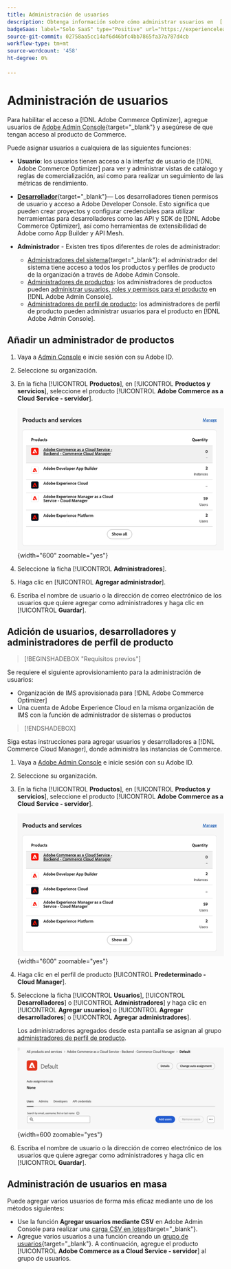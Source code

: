 ```yaml
---
title: Administración de usuarios
description: Obtenga información sobre cómo administrar usuarios en  [!DNL Adobe Commerce Optimizer].
badgeSaas: label="Solo SaaS" type="Positive" url="https://experienceleague.adobe.com/en/docs/commerce/user-guides/product-solutions" tooltip="Solo se aplica a los proyectos de Adobe Commerce as a Cloud Service y Adobe Commerce Optimizer (infraestructura de SaaS administrada por Adobe)."
source-git-commit: 02758aa5cc14af6d46bfc4bb7865fa37a787d4cb
workflow-type: tm+mt
source-wordcount: '458'
ht-degree: 0%

---
```


# Administración de usuarios

Para habilitar el acceso a [!DNL Adobe Commerce Optimizer], agregue usuarios de [Adobe Admin Console](https://adminconsole.adobe.com){target="_blank"} y asegúrese de que tengan acceso al producto de Commerce.

Puede asignar usuarios a cualquiera de las siguientes funciones:

- **Usuario**: los usuarios tienen acceso a la interfaz de usuario de [!DNL Adobe Commerce Optimizer] para ver y administrar vistas de catálogo y reglas de comercialización, así como para realizar un seguimiento de las métricas de rendimiento.

- [**Desarrollador**](https://helpx.adobe.com/enterprise/using/manage-developers.html#Adddevelopers){target="_blank"}— Los desarrolladores tienen permisos de usuario y acceso a Adobe Developer Console. Esto significa que pueden crear proyectos y configurar credenciales para utilizar herramientas para desarrolladores como las API y SDK de [!DNL Adobe Commerce Optimizer], así como herramientas de extensibilidad de Adobe como App Builder y API Mesh.

- **Administrador** - Existen tres tipos diferentes de roles de administrador:
   - [Administradores del sistema](https://helpx.adobe.com/enterprise/using/admin-roles.html){target="_blank"}: el administrador del sistema tiene acceso a todos los productos y perfiles de producto de la organización a través de Adobe Admin Console.
   - [Administradores de productos](#add-a-product-admin): los administradores de productos pueden [administrar usuarios, roles y permisos para el producto](#add-users-and-admins) en [!DNL Adobe Admin Console].
   - [Administradores de perfil de producto](#add-users-developers-and-product-profile-admins): los administradores de perfil de producto pueden administrar usuarios para el producto en [!DNL Adobe Admin Console].

## Añadir un administrador de productos

1. Vaya a [Admin Console](https://adminconsole.adobe.com) e inicie sesión con su Adobe ID.

1. Seleccione su organización.

1. En la ficha [!UICONTROL **Productos**], en [!UICONTROL **Productos y servicios**], seleccione el producto [!UICONTROL **Adobe Commerce as a Cloud Service - servidor**].

   ![seleccionar producto](../cloud-service/assets/backend.png){width="600" zoomable="yes"}

1. Seleccione la ficha [!UICONTROL **Administradores**].

1. Haga clic en [!UICONTROL **Agregar administrador**].

1. Escriba el nombre de usuario o la dirección de correo electrónico de los usuarios que quiere agregar como administradores y haga clic en [!UICONTROL **Guardar**].

## Adición de usuarios, desarrolladores y administradores de perfil de producto

>[!BEGINSHADEBOX &quot;Requisitos previos&quot;]
>
Se requiere el siguiente aprovisionamiento para la administración de usuarios:

- Organización de IMS aprovisionada para [!DNL Adobe Commerce Optimizer]
- Una cuenta de Adobe Experience Cloud en la misma organización de IMS con la función de administrador de sistemas o productos

>[!ENDSHADEBOX]

Siga estas instrucciones para agregar usuarios y desarrolladores a [!DNL Commerce Cloud Manager], donde administra las instancias de Commerce.

1. Vaya a [Adobe Admin Console](https://adminconsole.adobe.com) e inicie sesión con su Adobe ID.

1. Seleccione su organización.

1. En la ficha [!UICONTROL **Productos**], en [!UICONTROL **Productos y servicios**], seleccione el producto [!UICONTROL **Adobe Commerce as a Cloud Service - servidor**].

   ![seleccionar producto](../cloud-service/assets/backend.png){width="600" zoomable="yes"}

1. Haga clic en el perfil de producto [!UICONTROL **Predeterminado - Cloud Manager**].

1. Seleccione la ficha [!UICONTROL **Usuarios**], [!UICONTROL **Desarrolladores**] o [!UICONTROL **Administradores**] y haga clic en [!UICONTROL **Agregar usuarios**] o [!UICONTROL **Agregar desarrolladores**] o [!UICONTROL **Agregar administradores**].

   Los administradores agregados desde esta pantalla se asignan al grupo [administradores de perfil de producto](#understanding-roles).

   ![selección de ficha](../cloud-service/assets/tab-select.png){width=600 zoomable="yes"}

1. Escriba el nombre de usuario o la dirección de correo electrónico de los usuarios que quiere agregar como administradores y haga clic en [!UICONTROL **Guardar**].

## Administración de usuarios en masa

Puede agregar varios usuarios de forma más eficaz mediante uno de los métodos siguientes:

- Use la función **Agregar usuarios mediante CSV** en Adobe Admin Console para realizar una [carga CSV en lotes](https://helpx.adobe.com/enterprise/using/bulk-upload-users.html){target="_blank"}.
- Agregue varios usuarios a una función creando un [grupo de usuarios](https://helpx.adobe.com/enterprise/using/user-groups.html){target="_blank"}. A continuación, agregue el producto [!UICONTROL **Adobe Commerce as a Cloud Service - servidor**] al grupo de usuarios.

